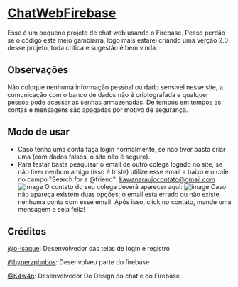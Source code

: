 # [ChatWebFirebase](https://chat-web.kaway.repl.co/mensagens.html)
Esse é um pequeno projeto de chat web usando o Firebase.
Pesso perdão se o código esta meio gambiarra, logo mais estarei criando uma verção 2.0 desse projeto, toda critica e sugestão é bem vinda.

## Observações
Não coloque nenhuma informação pessoal ou dado sensivel nesse site, a comunicação com o banco de dados não é criptografada e qualquer pessoa pode acessar as senhas armazenadas.
De tempos em tempos as contas e mensagens são apagadas por motivo de segurança.

## Modo de usar
- Caso tenha uma conta faça login normalmente, se não tiver basta criar uma (com dados falsos, o site não é seguro).
- Para testar basta pesquisar o email de outro colega logado no site, se não tiver nenhum amigo (isso é triste) utilize esse email a baixo e o cole no campo "Search for a @friend": kawanaraujocontato@gmail.com
![image](https://user-images.githubusercontent.com/69736349/117904103-21209c80-b2a7-11eb-9995-df55c87b8c9a.png)
O contato do seu colega deverá aparecer aqui:
![image](https://user-images.githubusercontent.com/69736349/117904484-d2bfcd80-b2a7-11eb-989f-5b2d35eb1f21.png)
Caso não apareça existem duas opções: o email esta errado ou não existe nenhuma conta com esse email.
Após isso, click no contato, mande uma mensagem e seja feliz!
## Créditos
[@o-isaque](https://github.com/o-isaque): Desenvolvedor das telas de login e registro

[@hyperzphobos](https://github.com/hyperzphobos): Desenvolveu parte do firebase

[@K4w4n](https://github.com/K4w4n): Desenvolvedor Do Design do chat e do Firebase
